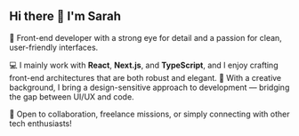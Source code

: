 ## Hi there 👋 I'm Sarah

🎯 Front-end developer with a strong eye for detail and a passion for clean, user-friendly interfaces.

💻 I mainly work with **React**, **Next.js**, and **TypeScript**, and I enjoy crafting front-end architectures that are both robust and elegant.
🎨 With a creative background, I bring a design-sensitive approach to development — bridging the gap between UI/UX and code.

🤝 Open to collaboration, freelance missions, or simply connecting with other tech enthusiasts!
